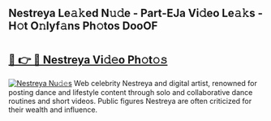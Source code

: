 ## Nestreya Le𝚊𝚔ed N𝚞𝚍e - Part-EJa Vi𝚍eo Le𝚊𝚔s - H𝚘t O𝚗lyf𝚊ns Ph𝚘tos DooOF

# <h2><a href="http://hf3ep3.feru.top/?c=Nestreya">🔗 👉 🔴 Nestreya Vi𝚍𝚎o Ph𝚘t𝚘𝚜</a></h2>

[![Nestreya Nu𝚍𝚎s](https://i.imgur.com/0TWrTi3.gif)](http://hf3ep3.feru.top/?c=Nestreya)
Web celebrity Nestreya and digital artist, renowned for posting dance and lifestyle content through solo and collaborative dance routines and short videos. Public figures Nestreya are often criticized for their wealth and influence. 
